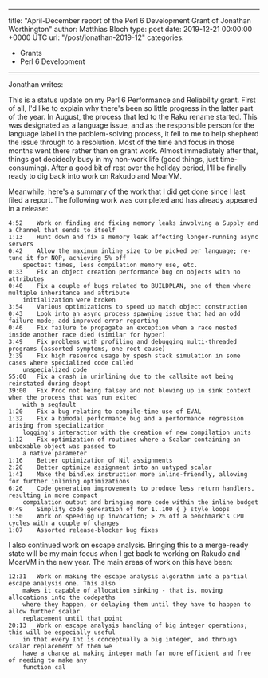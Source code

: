 
---
title: "April-December report of the Perl 6 Development Grant of Jonathan Worthington"
author: Matthias Bloch
type: post
date: 2019-12-21 00:00:00 +0000 UTC
url: "/post/jonathan-2019-12"
categories:
 - Grants
 - Perl 6 Development

---

Jonathan writes:

This is a status update on my Perl 6 Performance and Reliability grant. First of all, I'd like to explain why there's been so little progress in the latter part of the year. In August, the process that led to the Raku rename started. This was designated as a language issue, and as the responsible person for the language label in the problem-solving process, it fell to me to help shepherd the issue through to a resolution. Most of the time and focus in those months went there rather than on grant work. Almost immediately after that, things got decidedly busy in my non-work life (good things, just time-consuming). After a good bit of rest over the holiday period, I'll be finally ready to dig back into work on Rakudo and MoarVM.

Meanwhile, here's a summary of the work that I did get done since I last filed a report. The following
work was completed and has already appeared in a release:

```
4:52	Work on finding and fixing memory leaks involving a Supply and a Channel that sends to itself
1:13	Hunt down and fix a memory leak affecting longer-running async servers
0:42	Allow the maximum inline size to be picked per language; re-tune it for NQP, achieving 5% off
	spectest times, less compilation memory use, etc.
0:33	Fix an object creation performance bug on objects with no attributes
0:40	Fix a couple of bugs related to BUILDPLAN, one of them where multiple inheritance and attribute
	initialization were broken
3:54	Various optimizations to speed up match object construction
0:43	Look into an async process spawning issue that had an odd failure mode; add improved error reporting
0:46	Fix failure to propagate an exception when a race nested inside another race died (similar for hyper)
3:49	Fix problems with profiling and debugging multi-threaded programs (assorted symptoms, one root cause)
2:39	Fix high resource usage by spesh stack simulation in some cases where specialized code called
	unspecialized code
55:00	Fix a crash in uninlining due to the callsite not being reinstated during deopt
39:00	Fix Proc not being falsey and not blowing up in sink context when the process that was run exited
	with a segfault
1:20	Fix a bug relating to compile-time use of EVAL
1:32	Fix a bimodal performance bug and a performance regression arising from specialization
	logging's interaction with the creation of new compilation units
1:12	Fix optimization of routines where a Scalar containing an unboxable object was passed to
	a native parameter
1:16	Better optimization of Nil assignments
2:20	Better optimize assignment into an untyped scalar
1:41	Make the bindlex instruction more inline-friendly, allowing for further inlining optimizations
6:26	Code generation improvements to produce less return handlers, resulting in more compact
	compilation output and bringing more code within the inline budget
0:49 	Simplify code generation of for 1..100 { } style loops
1:50	Work on speeding up invocation; > 2% off a benchmark's CPU cycles with a couple of changes
1:07	Assorted release-blocker bug fixes
```

I also continued work on escape analysis. Bringing this to a merge-ready state will be my main focus
when I get back to working on Rakudo and MoarVM in the new year. The main areas of work on this have
been:

```
12:31	Work on making the escape analysis algorithm into a partial escape analysis one. This also
	makes it capable of allocation sinking - that is, moving allocations into the codepaths
 	where they happen, or delaying them until they have to happen to allow further scalar
	replacement until that point
20:13	Work on escape analysis handling of big integer operations; this will be especially useful
	in that every Int is conceptually a big integer, and through scalar replacement of them we
	have a chance at making integer math far more efficient and free of needing to make any
	function cal